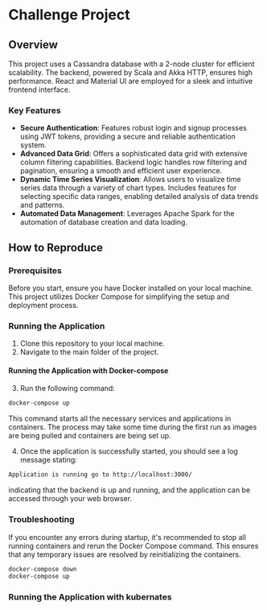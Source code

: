 # Challenge Project

## Overview

This project uses a Cassandra database with a 2-node cluster for efficient scalability. The backend, powered by Scala and Akka HTTP, ensures high performance. React and Material UI are employed for a sleek and intuitive frontend interface.

### Key Features

- **Secure Authentication**: Features robust login and signup processes using JWT tokens, providing a secure and reliable authentication system.
- **Advanced Data Grid**: Offers a sophisticated data grid with extensive column filtering capabilities. Backend logic handles row filtering and pagination, ensuring a smooth and efficient user experience.
- **Dynamic Time Series Visualization**: Allows users to visualize time series data through a variety of chart types. Includes features for selecting specific data ranges, enabling detailed analysis of data trends and patterns.
- **Automated Data Management**: Leverages Apache Spark for the automation of database creation and data loading.

## How to Reproduce

### Prerequisites

Before you start, ensure you have Docker installed on your local machine. This project utilizes Docker Compose for simplifying the setup and deployment process.

### Running the Application

1. Clone this repository to your local machine.
2. Navigate to the main folder of the project.

#### Running the Application with Docker-compose

3. Run the following command:

```bash
docker-compose up
```

This command starts all the necessary services and applications in containers. The process may take some time during the first run as images are being pulled and containers are being set up.

4. Once the application is successfully started, you should see a log message stating:

```bash
Application is running go to http://localhost:3000/
```

indicating that the backend is up and running, and the application can be accessed through your web browser.

### Troubleshooting

If you encounter any errors during startup, it's recommended to stop all running containers and rerun the Docker Compose command. This ensures that any temporary issues are resolved by reinitializing the containers.

```bash
docker-compose down
docker-compose up
```

### Running the Application with kubernates
